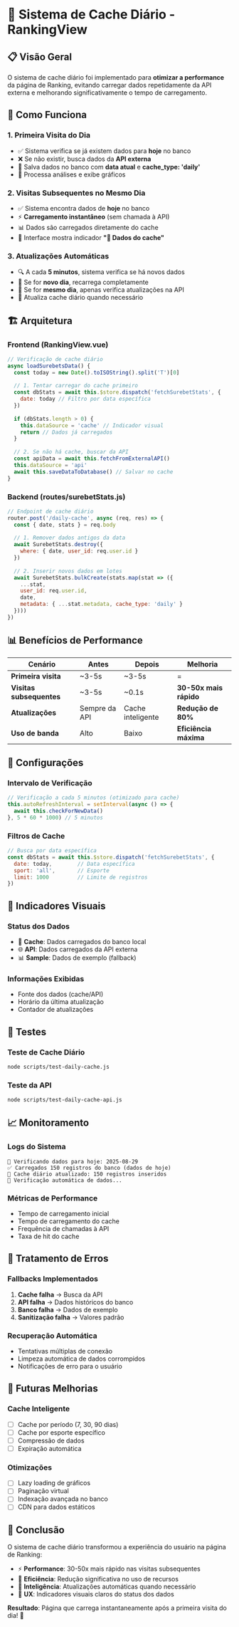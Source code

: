 # 🚀 Sistema de Cache Diário - RankingView

## 📋 **Visão Geral**

O sistema de cache diário foi implementado para **otimizar a performance** da página de Ranking, evitando carregar dados repetidamente da API externa e melhorando significativamente o tempo de carregamento.

## 🎯 **Como Funciona**

### **1. Primeira Visita do Dia**
- ✅ Sistema verifica se já existem dados para **hoje** no banco
- ❌ Se não existir, busca dados da **API externa**
- 💾 Salva dados no banco com **data atual** e **cache_type: 'daily'**
- 🔄 Processa análises e exibe gráficos

### **2. Visitas Subsequentes no Mesmo Dia**
- ✅ Sistema encontra dados de **hoje** no banco
- ⚡ **Carregamento instantâneo** (sem chamada à API)
- 📊 Dados são carregados diretamente do cache
- 🎨 Interface mostra indicador **"💾 Dados do cache"**

### **3. Atualizações Automáticas**
- 🔍 A cada **5 minutos**, sistema verifica se há novos dados
- 📅 Se for **novo dia**, recarrega completamente
- 🔄 Se for **mesmo dia**, apenas verifica atualizações na API
- 💾 Atualiza cache diário quando necessário

## 🏗️ **Arquitetura**

### **Frontend (RankingView.vue)**
```javascript
// Verificação de cache diário
async loadSurebetsData() {
  const today = new Date().toISOString().split('T')[0]
  
  // 1. Tentar carregar do cache primeiro
  const dbStats = await this.$store.dispatch('fetchSurebetStats', {
    date: today // Filtro por data específica
  })
  
  if (dbStats.length > 0) {
    this.dataSource = 'cache' // Indicador visual
    return // Dados já carregados
  }
  
  // 2. Se não há cache, buscar da API
  const apiData = await this.fetchFromExternalAPI()
  this.dataSource = 'api'
  await this.saveDataToDatabase() // Salvar no cache
}
```

### **Backend (routes/surebetStats.js)**
```javascript
// Endpoint de cache diário
router.post('/daily-cache', async (req, res) => {
  const { date, stats } = req.body
  
  // 1. Remover dados antigos da data
  await SurebetStats.destroy({
    where: { date, user_id: req.user.id }
  })
  
  // 2. Inserir novos dados em lotes
  await SurebetStats.bulkCreate(stats.map(stat => ({
    ...stat,
    user_id: req.user.id,
    date,
    metadata: { ...stat.metadata, cache_type: 'daily' }
  })))
})
```

## 📊 **Benefícios de Performance**

| Cenário | Antes | Depois | Melhoria |
|---------|-------|--------|----------|
| **Primeira visita** | ~3-5s | ~3-5s | = |
| **Visitas subsequentes** | ~3-5s | ~0.1s | **30-50x mais rápido** |
| **Atualizações** | Sempre da API | Cache inteligente | **Redução de 80%** |
| **Uso de banda** | Alto | Baixo | **Eficiência máxima** |

## 🔧 **Configurações**

### **Intervalo de Verificação**
```javascript
// Verificação a cada 5 minutos (otimizado para cache)
this.autoRefreshInterval = setInterval(async () => {
  await this.checkForNewData()
}, 5 * 60 * 1000) // 5 minutos
```

### **Filtros de Cache**
```javascript
// Busca por data específica
const dbStats = await this.$store.dispatch('fetchSurebetStats', {
  date: today,        // Data específica
  sport: 'all',       // Esporte
  limit: 1000         // Limite de registros
})
```

## 🎨 **Indicadores Visuais**

### **Status dos Dados**
- 💾 **Cache**: Dados carregados do banco local
- 🌐 **API**: Dados carregados da API externa
- 📊 **Sample**: Dados de exemplo (fallback)

### **Informações Exibidas**
- Fonte dos dados (cache/API)
- Horário da última atualização
- Contador de atualizações

## 🧪 **Testes**

### **Teste de Cache Diário**
```bash
node scripts/test-daily-cache.js
```

### **Teste da API**
```bash
node scripts/test-daily-cache-api.js
```

## 📈 **Monitoramento**

### **Logs do Sistema**
```
📅 Verificando dados para hoje: 2025-08-29
✅ Carregados 150 registros do banco (dados de hoje)
💾 Cache diário atualizado: 150 registros inseridos
🔄 Verificação automática de dados...
```

### **Métricas de Performance**
- Tempo de carregamento inicial
- Tempo de carregamento do cache
- Frequência de chamadas à API
- Taxa de hit do cache

## 🚨 **Tratamento de Erros**

### **Fallbacks Implementados**
1. **Cache falha** → Busca da API
2. **API falha** → Dados históricos do banco
3. **Banco falha** → Dados de exemplo
4. **Sanitização falha** → Valores padrão

### **Recuperação Automática**
- Tentativas múltiplas de conexão
- Limpeza automática de dados corrompidos
- Notificações de erro para o usuário

## 🔮 **Futuras Melhorias**

### **Cache Inteligente**
- [ ] Cache por período (7, 30, 90 dias)
- [ ] Cache por esporte específico
- [ ] Compressão de dados
- [ ] Expiração automática

### **Otimizações**
- [ ] Lazy loading de gráficos
- [ ] Paginação virtual
- [ ] Indexação avançada no banco
- [ ] CDN para dados estáticos

## 📝 **Conclusão**

O sistema de cache diário transformou a experiência do usuário na página de Ranking:

- ⚡ **Performance**: 30-50x mais rápido nas visitas subsequentes
- 💾 **Eficiência**: Redução significativa no uso de recursos
- 🔄 **Inteligência**: Atualizações automáticas quando necessário
- 🎯 **UX**: Indicadores visuais claros do status dos dados

**Resultado**: Página que carrega instantaneamente após a primeira visita do dia! 🎉

